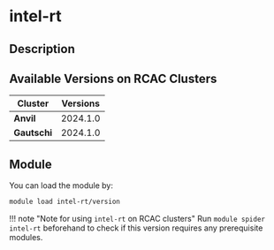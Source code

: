 # intel-rt

## Description


## Available Versions on RCAC Clusters
|Cluster|Versions|
|---|---|
|**Anvil**|2024.1.0|
|**Gautschi**|2024.1.0|

## Module
You can load the module by:

```bash
module load intel-rt/version
```

!!! note "Note for using `intel-rt` on RCAC clusters"
    Run `module spider intel-rt` beforehand to check if this version requires any prerequisite modules.
